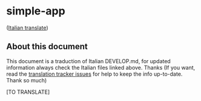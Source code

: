 # simple-app  
([Italian translate](./../it/DEVELOP.md))  

## About this document
This document is a traduction of Italian DEVELOP.md, for updated information always check the Italian files linked above. Thanks
(If you want, read the [translation tracker issues](https://github.com/simple-app-organization/simple-app/projects/1) for help to keep the info up-to-date. Thank so much)

[TO TRANSLATE]